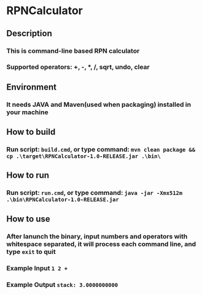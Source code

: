 # RPNCalculator

## Description
### This is command-line based RPN calculator
### Supported operators: +, -, *, /, sqrt, undo, clear


## Environment
### It needs JAVA and Maven(used when packaging) installed in your machine


## How to build
### Run script: ```build.cmd```, or type command: ```mvn clean package && cp .\target\RPNCalculator-1.0-RELEASE.jar .\bin\```


## How to run
### Run script: ```run.cmd```, or type command: ```java -jar -Xmx512m .\bin\RPNCalculator-1.0-RELEASE.jar```

## How to use
### After lanunch the binary, input numbers and operators with whitespace separated, it will process each command line, and type ```exit``` to quit
### Example Input ```1 2 +```
### Example Output ```stack: 3.0000000000 ```
